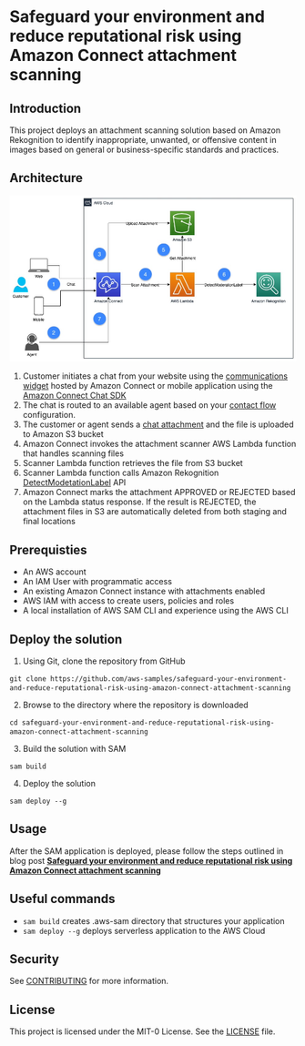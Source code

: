 # Safeguard your environment and reduce reputational risk using Amazon Connect attachment scanning

## Introduction
This project deploys an attachment scanning solution based on Amazon Rekognition to identify inappropriate, unwanted, or offensive content in images based on general or business-specific standards and practices.

## Architecture
![Architecture Diagram](./architecture.jpg)

1.	Customer initiates a chat from your website using the [communications widget](https://docs.aws.amazon.com/connect/latest/adminguide/add-chat-to-website.html) hosted by Amazon Connect or mobile application using the [Amazon Connect Chat SDK](https://github.com/amazon-connect/amazon-connect-chat-ui-examples/)
2.	The chat is routed to an available agent based on your [contact flow](https://docs.aws.amazon.com/connect/latest/adminguide/connect-contact-flows.html) configuration.
3.	The customer or agent sends a [chat attachment](https://docs.aws.amazon.com/connect/latest/adminguide/enable-attachments.html) and the file is uploaded to Amazon S3 bucket
4.	Amazon Connect invokes the attachment scanner AWS Lambda function that handles scanning files
5.	Scanner Lambda function retrieves the file from S3 bucket
6.	Scanner Lambda function calls Amazon Rekognition [DetectModetationLabel](https://docs.aws.amazon.com/rekognition/latest/APIReference/API_DetectModerationLabels.html) API
7.	Amazon Connect marks the attachment APPROVED or REJECTED based on the Lambda status response. If the result is REJECTED, the attachment files in S3 are automatically deleted from both staging and final locations


## Prerequisties
- An AWS account
- An IAM User with programmatic access 
- An existing Amazon Connect instance with attachments enabled
- AWS IAM with access to create users, policies and roles
- A local installation of AWS SAM CLI and experience using the AWS CLI

## Deploy the solution

1.	Using Git, clone the repository from GitHub
```
git clone https://github.com/aws-samples/safeguard-your-environment-and-reduce-reputational-risk-using-amazon-connect-attachment-scanning
```
2.	Browse to the directory where the repository is downloaded
```
cd safeguard-your-environment-and-reduce-reputational-risk-using-amazon-connect-attachment-scanning
```
3.	Build the solution with SAM
```
sam build
```
4.	Deploy the solution
```
sam deploy --g
```

## Usage
After the SAM application is deployed, please follow the steps outlined in blog post [**Safeguard your environment and reduce reputational risk using Amazon Connect attachment scanning**](https://insert_link_to_blog_post)

## Useful commands
* `sam build`  creates .aws-sam directory that structures your application
* `sam deploy --g` deploys serverless application to the AWS Cloud

## Security
See [CONTRIBUTING](CONTRIBUTING.md#security-issue-notifications) for more information.

## License
This project is licensed under the MIT-0 License. See the [LICENSE](LICENSE) file.
